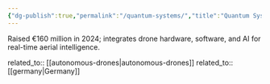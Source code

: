 ```yaml
---
{"dg-publish":true,"permalink":"/quantum-systems/","title":"Quantum Systems"}
---
```



Raised €160 million in 2024; integrates drone hardware, software, and AI for real-time aerial intelligence.

related_to:: [[autonomous-drones\|autonomous-drones]]
related_to:: [[germany\|Germany]]
